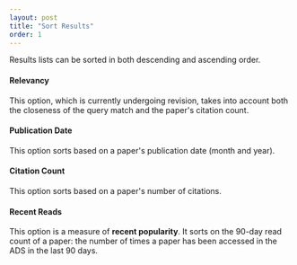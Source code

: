 ```yaml
---
layout: post
title: "Sort Results"
order: 1
---
```


Results lists can be sorted in both descending and ascending order.
<br/>

<h4>Relevancy</h4>
This option, which is currently undergoing revision, takes into account both the closeness of the query match and the paper's citation count.
<br/>

<h4>Publication Date</h4>
This option sorts based on a paper's publication date (month and year).
<br/>

<h4>Citation Count</h4>
This option sorts based on a paper's number of citations.
<br/>

<h4>Recent Reads</h4>
This option is a measure of <b>recent popularity</b>. It sorts on the 90-day read count of a paper: the number of times a paper has been accessed in the ADS in the last 90 days.
